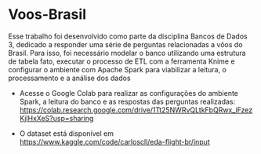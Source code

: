 # Voos-Brasil
  Esse trabalho foi desenvolvido como parte da disciplina Bancos de Dados 3, dedicado a responder uma série de perguntas relacionadas a vôos do Brasil. Para isso, foi necessário modelar o banco utilizando uma estrutura de tabela fato, executar o processo de ETL com a ferramenta Knime e configurar o ambiente com Apache Spark para viabilizar a leitura, o processamento e a análise dos dados

- Acesse o Google Colab para realizar as configurações do ambiente Spark, a leitura do banco e as respostas das perguntas realizadas: https://colab.research.google.com/drive/1Tt25NWRvQLtkFbQRwx_iFzezKjlHxXeS?usp=sharing

- O dataset está disponível em https://www.kaggle.com/code/carloscll/eda-flight-br/input
